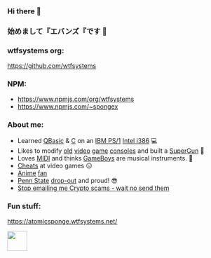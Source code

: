 ### Hi there 👋
### 始めまして『エバンズ『です 👋

### wtfsystems org:
https://github.com/wtfsystems

### NPM:
- https://www.npmjs.com/org/wtfsystems
- https://www.npmjs.com/~spongex

### About me:
- Learned [QBasic](https://en.wikipedia.org/wiki/QBasic) & [C](https://en.wikipedia.org/wiki/The_C_Programming_Language) on an [IBM PS/1](https://en.wikipedia.org/wiki/IBM_PS/1) [Intel i386](https://en.wikipedia.org/wiki/I386) :computer:
- Likes to modify [old](https://en.wikipedia.org/wiki/TurboGrafx-16) [video](https://en.wikipedia.org/wiki/Super_Nintendo_Entertainment_System) [game](https://en.wikipedia.org/wiki/Sega_Saturn) [consoles](https://en.wikipedia.org/wiki/Nintendo_Entertainment_System) and built a [SuperGun](https://en.wikipedia.org/wiki/SuperGun) :space_invader:
- Loves [MIDI](https://en.wikipedia.org/wiki/MIDI) and thinks [GameBoys](https://en.wikipedia.org/wiki/Game_Boy) are musical instruments.  :musical_keyboard:
- [Cheats](https://github.com/EUA/wxHexEditor) at video games :expressionless:
- [A](https://en.wikipedia.org/wiki/Mobile_Suit_Gundam)[ni](https://en.wikipedia.org/wiki/Neon_Genesis_Evangelion)[me](https://typemoon.fandom.com/wiki/Fate_series) [fan](https://en.touhouwiki.net/wiki/Touhou_Wiki)
- [Penn State](https://en.wikipedia.org/wiki/Jerry_Sandusky) [drop-out](https://duckduckgo.com/?q=penn+state+news&t=newext&atb=v253-1&iar=news&df=m&ia=news) and proud! 😎
- [Stop emailing me Crypto scams - wait no send them](https://www.youtube.com/c/Coffeezilla)


### Fun stuff:
https://atomicsponge.wtfsystems.net/

<a href="https://endsoftwarepatents.org/innovating-without-patents"><img style="height: 45px;" src="https://static.fsf.org/nosvn/esp/logos/patent-free.svg"></a>
